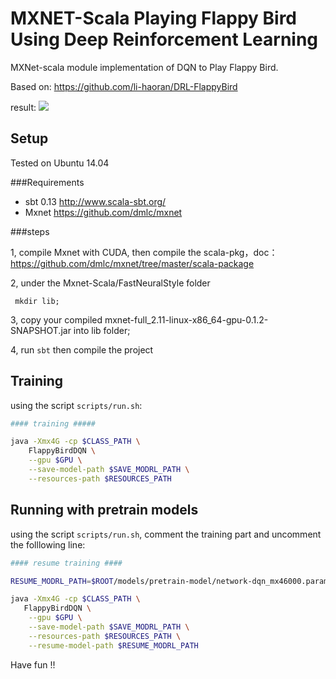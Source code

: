 # MXNET-Scala Playing Flappy Bird Using Deep Reinforcement Learning
MXNet-scala module implementation of DQN to Play Flappy Bird.

Based on: https://github.com/li-haoran/DRL-FlappyBird

result:
<img src="./results/optimised.gif"/>

## Setup
Tested on Ubuntu 14.04

###Requirements

* sbt 0.13 http://www.scala-sbt.org/
* Mxnet https://github.com/dmlc/mxnet

###steps

1, compile Mxnet with CUDA, then compile the scala-pkg，doc： https://github.com/dmlc/mxnet/tree/master/scala-package

2, under the Mxnet-Scala/FastNeuralStyle folder 
```bah
 mkdir lib;
```
3, copy your compiled mxnet-full_2.11-linux-x86_64-gpu-0.1.2-SNAPSHOT.jar into lib folder;

4, run `sbt` then compile the project


## Training
using the script `scripts/run.sh`:

```bash
#### training #####

java -Xmx4G -cp $CLASS_PATH \
	FlappyBirdDQN \
	--gpu $GPU \
	--save-model-path $SAVE_MODRL_PATH \
	--resources-path $RESOURCES_PATH
```

## Running with pretrain models
using the script `scripts/run.sh`, comment the training part and uncomment the folllowing line:

```bash
#### resume training ####

RESUME_MODRL_PATH=$ROOT/models/pretrain-model/network-dqn_mx46000.params

java -Xmx4G -cp $CLASS_PATH \
   FlappyBirdDQN \
  	--gpu $GPU \
  	--save-model-path $SAVE_MODRL_PATH \
  	--resources-path $RESOURCES_PATH \
  	--resume-model-path $RESUME_MODRL_PATH
```

Have fun !!
